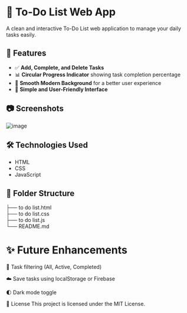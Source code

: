 # 📝 To-Do List Web App

A clean and interactive To-Do List web application to manage your daily tasks easily.

## 🚀 Features

- ✅ **Add, Complete, and Delete Tasks**
- 📊 **Circular Progress Indicator** showing task completion percentage
- 🎨 **Smooth Modern Background** for a better user experience
- 🧠 **Simple and User-Friendly Interface**


## 📷 Screenshots

![image](https://github.com/user-attachments/assets/3281ea99-5205-43af-bb91-21e828de4211)


## 🛠️ Technologies Used

- HTML
- CSS 
- JavaScript 

## 📂 Folder Structure

├── to do list.html   
├── to do list.css   
├── to do list.js   
└── README.md

# ✨ Future Enhancements
🔁 Task filtering (All, Active, Completed)

☁️ Save tasks using localStorage or Firebase

🌓 Dark mode toggle

📃 License
This project is licensed under the MIT License.

